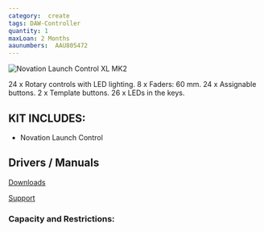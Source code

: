 ```yaml
---
category:  create
tags: DAW-Controller
quantity: 1
maxLoan: 2 Months
aaunumbers:  AAU805472
---
```

![Novation Launch Control XL MK2](/assets/images/equip/novation.png)

24 x Rotary controls with LED lighting. 8 x Faders: 60 mm. 24 x Assignable buttons. 2 x Template buttons. 26 x LEDs in the keys.
## KIT INCLUDES:
-  Novation Launch Control

## Drivers / Manuals
[Downloads](https://downloads.novationmusic.com/novation/launch/launch-control-xl-mk1mk2)

[Support](https://support.novationmusic.com/hc/en-gb/articles/207592439-Launch-Control-XL-HUI-Support)



### Capacity and Restrictions:
